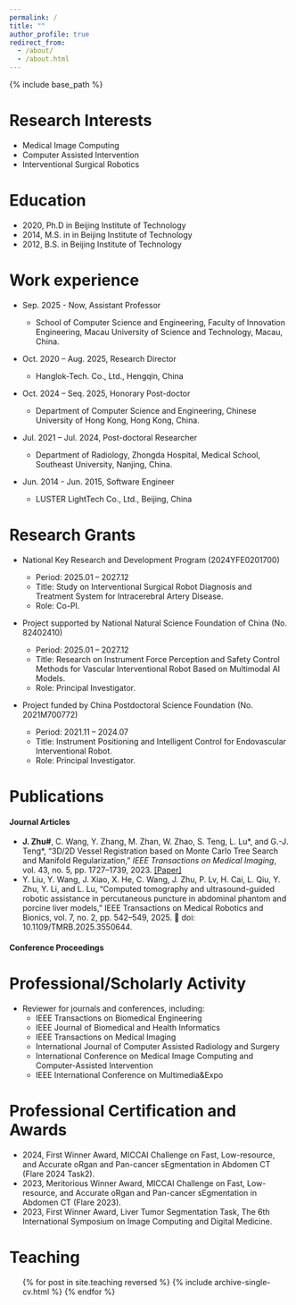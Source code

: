 ```yaml
---
permalink: /
title: ""
author_profile: true
redirect_from: 
  - /about/
  - /about.html
---
```


{% include base_path %}

Research Interests
====== 
* Medical Image Computing
* Computer Assisted Intervention
* Interventional Surgical Robotics

Education
======
* 2020, Ph.D in Beijing Institute of Technology
* 2014, M.S. in in Beijing Institute of Technology 
* 2012, B.S. in Beijing Institute of Technology

Work experience
======
* Sep. 2025 - Now, Assistant Professor
  * School of Computer Science and Engineering, Faculty of Innovation Engineering, Macau University of Science and Technology, Macau, China.

* Oct. 2020 – Aug. 2025, Research Director
  * Hanglok-Tech. Co., Ltd., Hengqin, China

* Oct. 2024 – Seq. 2025, Honorary Post-doctor
  * Department of Computer Science and Engineering, Chinese University of Hong Kong, Hong Kong, China.

* Jul. 2021 – Jul. 2024, Post-doctoral Researcher
  * Department of Radiology, Zhongda Hospital, Medical School, Southeast University, Nanjing, China.

* Jun. 2014 - Jun. 2015, Software Engineer
  * LUSTER LightTech Co., Ltd., Beĳing, China

Research Grants
======
* National Key Research and Development Program (2024YFE0201700)
  * Period: 2025.01 – 2027.12
  * Title: Study on Interventional Surgical Robot Diagnosis and Treatment System for Intracerebral Artery Disease. 
  * Role: Co-PI. 

* Project supported by National Natural Science Foundation of China (No. 82402410) 
  * Period: 2025.01 – 2027.12
  * Title: Research on Instrument Force Perception and Safety Control Methods for Vascular Interventional Robot Based on Multimodal AI Models. 
  * Role: Principal Investigator. 

* Project funded by China Postdoctoral Science Foundation (No. 2021M700772)
  * Period: 2021.11 – 2024.07
  * Title: Instrument Positioning and Intelligent Control for Endovascular Interventional Robot. 
  * Role: Principal Investigator. 




Publications
======

#### Journal Articles

- **J. Zhu\#**, C. Wang, Y. Zhang, M. Zhan, W. Zhao, S. Teng, L. Lu\*, and G.-J. Teng\*, “3D/2D Vessel Registration based on Monte Carlo Tree Search and Manifold Regularization,” *IEEE Transactions on Medical Imaging*, vol. 43, no. 5, pp. 1727–1739, 2023. [[Paper]](https://ieeexplore.ieee.org/document/10375552)
- Y. Liu, Y. Wang, J. Xiao, X. He, C. Wang, J. Zhu, P. Lv, H. Cai, L. Qiu, Y. Zhu, Y. Li, and L. Lu, “Computed tomography and ultrasound-guided robotic assistance in percutaneous puncture in abdominal phantom and porcine liver models,” IEEE Transactions on Medical Robotics and Bionics, vol. 7, no. 2,
pp. 542–549, 2025.  doi: 10.1109/TMRB.2025.3550644.


#### Conference Proceedings

Professional/Scholarly Activity
======
* Reviewer for journals and conferences, including:
  * IEEE Transactions on Biomedical Engineering
  * IEEE Journal of Biomedical and Health Informatics
  * IEEE Transactions on Medical Imaging
  * International Journal of Computer Assisted Radiology and Surgery
  * International Conference on Medical Image Computing and Computer-Assisted Intervention
  * IEEE International Conference on Multimedia&Expo

Professional Certification and Awards
======
* 2024, First Winner Award, MICCAI Challenge on Fast, Low-resource, and Accurate oRgan and Pan-cancer sEgmentation in Abdomen CT (Flare 2024 Task2). 
* 2023, Meritorious Winner Award, MICCAI Challenge on Fast, Low-resource, and Accurate oRgan and Pan-cancer sEgmentation in Abdomen CT (Flare 2023). 
* 2023, First Winner Award, Liver Tumor Segmentation Task, The 6th International Symposium on Image Computing and Digital Medicine.
  
Teaching
======
  <ul>{% for post in site.teaching reversed %}
    {% include archive-single-cv.html %}
  {% endfor %}</ul>
